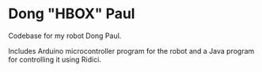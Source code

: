 # Dong "HBOX" Paul
Codebase for my robot Dong Paul.

Includes Arduino microcontroller program for the robot and a Java program for controlling it using Ridici.
